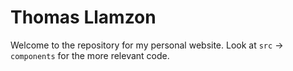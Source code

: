 # Thomas Llamzon

Welcome to the repository for my personal website. Look at `src` -> `components` for the more relevant code.
